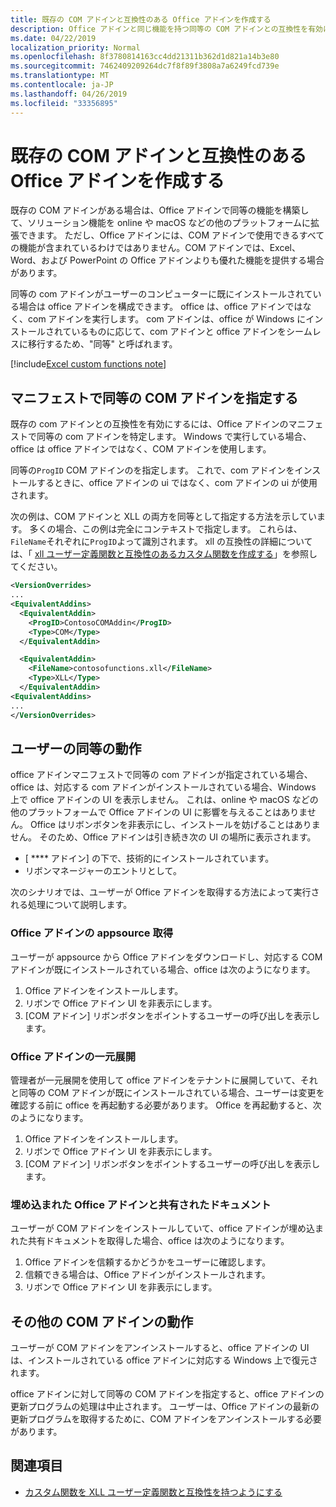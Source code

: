 ```yaml
---
title: 既存の COM アドインと互換性のある Office アドインを作成する
description: Office アドインと同じ機能を持つ同等の COM アドインとの互換性を有効にする
ms.date: 04/22/2019
localization_priority: Normal
ms.openlocfilehash: 8f3780814163cc4dd21311b362d1d821a14b3e80
ms.sourcegitcommit: 7462409209264dc7f8f89f3808a7a6249fcd739e
ms.translationtype: MT
ms.contentlocale: ja-JP
ms.lasthandoff: 04/26/2019
ms.locfileid: "33356895"
---
```

# <a name="make-your-office-add-in-compatible-with-an-existing-com-add-in"></a>既存の COM アドインと互換性のある Office アドインを作成する

既存の COM アドインがある場合は、Office アドインで同等の機能を構築して、ソリューション機能を online や macOS などの他のプラットフォームに拡張できます。 ただし、Office アドインには、COM アドインで使用できるすべての機能が含まれているわけではありません。COM アドインでは、Excel、Word、および PowerPoint の Office アドインよりも優れた機能を提供する場合があります。

同等の com アドインがユーザーのコンピューターに既にインストールされている場合は office アドインを構成できます。 office は、office アドインではなく、com アドインを実行します。 com アドインは、office が Windows にインストールされているものに応じて、com アドインと office アドインをシームレスに移行するため、"同等" と呼ばれます。

[!include[Excel custom functions note](../includes/excel-custom-functions-note.md)]

## <a name="specify-an-equivalent-com-add-in-in-the-manifest"></a>マニフェストで同等の COM アドインを指定する

既存の com アドインとの互換性を有効にするには、Office アドインのマニフェストで同等の com アドインを特定します。 Windows で実行している場合、office は office アドインではなく、COM アドインを使用します。

同等の`ProgID` COM アドインのを指定します。 これで、com アドインをインストールするときに、office アドインの ui ではなく、com アドインの ui が使用されます。

次の例は、COM アドインと XLL の両方を同等として指定する方法を示しています。 多くの場合、この例は完全にコンテキストで指定します。 これらは、 `FileName`それぞれに`ProgID`よって識別されます。 xll の互換性の詳細については、「 [xll ユーザー定義関数と互換性のあるカスタム関数を作成する](../excel/make-custom-functions-compatible-with-xll-udf.md)」を参照してください。

```xml
<VersionOverrides>
...
<EquivalentAddins>
  <EquivalentAddin>
    <ProgID>ContosoCOMAddin</ProgID>
    <Type>COM</Type>
  </EquivalentAddin>

  <EquivalentAddin>
    <FileName>contosofunctions.xll</FileName>
    <Type>XLL</Type>
  </EquivalentAddin>
<EquivalentAddins>
...
</VersionOverrides>
```

## <a name="equivalent-behavior-for-users"></a>ユーザーの同等の動作

office アドインマニフェストで同等の com アドインが指定されている場合、office は、対応する com アドインがインストールされている場合、Windows 上で office アドインの UI を表示しません。 これは、online や macOS などの他のプラットフォームで Office アドインの UI に影響を与えることはありません。 Office はリボンボタンを非表示にし、インストールを妨げることはありません。 そのため、Office アドインは引き続き次の UI の場所に表示されます。

- [ **** アドイン] の下で、技術的にインストールされています。
- リボンマネージャーのエントリとして。

次のシナリオでは、ユーザーが Office アドインを取得する方法によって実行される処理について説明します。

### <a name="appsource-acquisition-of-an-office-add-in"></a>Office アドインの appsource 取得

ユーザーが appsource から Office アドインをダウンロードし、対応する COM アドインが既にインストールされている場合、office は次のようになります。

1. Office アドインをインストールします。
2. リボンで Office アドイン UI を非表示にします。
3. [COM アドイン] リボンボタンをポイントするユーザーの呼び出しを表示します。

### <a name="centralized-deployment-of-office-add-in"></a>Office アドインの一元展開

管理者が一元展開を使用して office アドインをテナントに展開していて、それと同等の COM アドインが既にインストールされている場合、ユーザーは変更を確認する前に office を再起動する必要があります。 Office を再起動すると、次のようになります。

1. Office アドインをインストールします。
2. リボンで Office アドイン UI を非表示にします。
3. [COM アドイン] リボンボタンをポイントするユーザーの呼び出しを表示します。

### <a name="document-shared-with-embedded-office-add-in"></a>埋め込まれた Office アドインと共有されたドキュメント

ユーザーが COM アドインをインストールしていて、office アドインが埋め込まれた共有ドキュメントを取得した場合、office は次のようになります。

1. Office アドインを信頼するかどうかをユーザーに確認します。
2. 信頼できる場合は、Office アドインがインストールされます。
3. リボンで Office アドイン UI を非表示にします。

## <a name="other-com-add-in-behavior"></a>その他の COM アドインの動作

ユーザーが COM アドインをアンインストールすると、office アドインの UI は、インストールされている office アドインに対応する Windows 上で復元されます。

office アドインに対して同等の COM アドインを指定すると、office アドインの更新プログラムの処理は中止されます。 ユーザーは、Office アドインの最新の更新プログラムを取得するために、COM アドインをアンインストールする必要があります。

## <a name="see-also"></a>関連項目

- [カスタム関数を XLL ユーザー定義関数と互換性を持つようにする](../excel/make-custom-functions-compatible-with-xll-udf.md)
